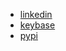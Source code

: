 - [linkedin](https://linkedin.com/in/aaronmamparo)
- [keybase](https://keybase.io/amamparo)
- [pypi](https://pypi.org/user/amamparo/)
